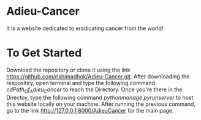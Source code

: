 # Adieu-Cancer
It is a website dedicated to eradicating cancer from the world!

# To Get Started
Download the repository or clone it using the link https://github.com/rishimadhok/Adieu-Cancer.git.
After downloading the respositiry, open terminal and type the following command $cd Path_Of_Adieu_Cancer$ to reach the Directory.
Once you're there in the Directoy, type the following command $python manage.py runserver$ to host this website locally on your machine.
After running the previous command, go to the link http://127.0.0.1:8000/AdieuCancer for the main page.
